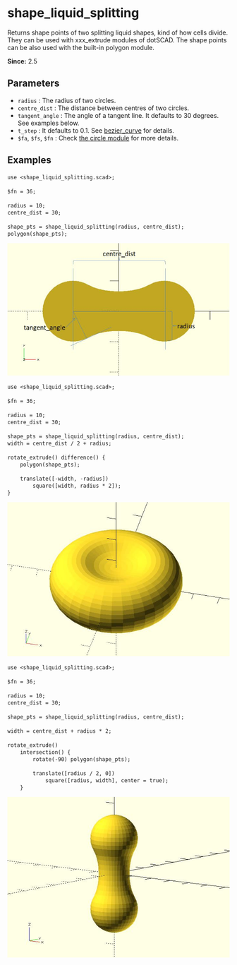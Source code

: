 # shape_liquid_splitting

Returns shape points of two splitting liquid shapes, kind of how cells divide. They can be used with xxx_extrude modules of dotSCAD. The shape points can be also used with the built-in polygon module. 

**Since:** 2.5

## Parameters

- `radius` : The radius of two circles.
- `centre_dist` : The distance between centres of two circles.
- `tangent_angle` : The angle of a tangent line. It defaults to 30 degrees. See examples below.
- `t_step` : It defaults to 0.1. See [bezier_curve](https://openhome.cc/eGossip/OpenSCAD/lib3x-bezier_curve.html) for details.
- `$fa`, `$fs`, `$fn` : Check [the circle module](https://en.wikibooks.org/wiki/OpenSCAD_User_Manual/Using_the_2D_Subsystem#circle) for more details.

## Examples

    use <shape_liquid_splitting.scad>;

    $fn = 36;

    radius = 10;
    centre_dist = 30;

    shape_pts = shape_liquid_splitting(radius, centre_dist);
    polygon(shape_pts); 

![shape_liquid_splitting](images/lib3x-shape_liquid_splitting-1.JPG)

    use <shape_liquid_splitting.scad>;

    $fn = 36;

    radius = 10;
    centre_dist = 30;

    shape_pts = shape_liquid_splitting(radius, centre_dist);
    width = centre_dist / 2 + radius;

    rotate_extrude() difference() {    
        polygon(shape_pts);    

        translate([-width, -radius]) 
            square([width, radius * 2]);
    }

![shape_liquid_splitting](images/lib3x-shape_liquid_splitting-2.JPG)

    use <shape_liquid_splitting.scad>;

    $fn = 36;

    radius = 10;
    centre_dist = 30;

    shape_pts = shape_liquid_splitting(radius, centre_dist);

    width = centre_dist + radius * 2;

    rotate_extrude() 
        intersection() { 
            rotate(-90) polygon(shape_pts);    

            translate([radius / 2, 0]) 
                square([radius, width], center = true);
        }

![shape_liquid_splitting](images/lib3x-shape_liquid_splitting-3.JPG)